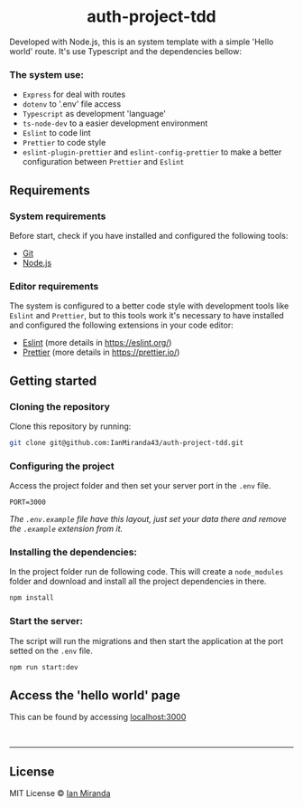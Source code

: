 
<h1 align="center"> 
	auth-project-tdd
</h1>

Developed with Node.js, this is an system template with a simple 'Hello world' route. It's use Typescript and the dependencies bellow:

### The system use: 
* `Express` for deal with routes
* `dotenv` to '.env' file access
* `Typescript` as development 'language'
* `ts-node-dev` to a easier development environment
* `Eslint` to code lint
* `Prettier` to code style
* `eslint-plugin-prettier` and `eslint-config-prettier` to make a better configuration between `Prettier` and `Eslint`

## Requirements

### System requirements

Before start, check if you have installed and configured the following tools:

* [Git](https://git-scm.com/)
* [Node.js](https://nodejs.org/en/)

### Editor requirements

The system is configured to a better code style with development tools like `Eslint` and `Prettier`, but to this tools work it's necessary to have installed and configured the following extensions in your code editor: 

* [Eslint](https://marketplace.visualstudio.com/items?itemName=dbaeumer.vscode-eslint) (more details in https://eslint.org/)
* [Prettier](https://marketplace.visualstudio.com/items?itemName=esbenp.prettier-vscode) (more details in https://prettier.io/)

## Getting started

### Cloning the repository

Clone this repository by running:

```bash
git clone git@github.com:IanMiranda43/auth-project-tdd.git
```

### Configuring the project

Access the project folder and then set your server port in the `.env` file.

```env
PORT=3000
```

_The `.env.example` file have this layout, just set your data there and remove the `.example` extension from it._

### Installing the dependencies:

In the project folder run de following code. This will create a `node_modules` folder and download and install all the project dependencies in there. 

```bash
npm install
```

### Start the server:

The script will run the migrations and then start the application at the port setted on the `.env` file.

```bash
npm run start:dev
```

## Access the 'hello world' page

This can be found by accessing <a href="http://localhost:3000" target="blank">localhost:3000<a>

<br>

---

## License

MIT License © [Ian Miranda](https://github.com/IanMiranda43)
